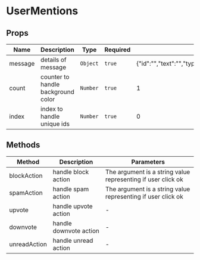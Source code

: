 # UserMentions

## Props

<!-- @vuese:UserMentions:props:start -->
|Name|Description|Type|Required|Default|
|---|---|---|---|---|
|message|details of message|`Object`|`true`|{"id":"","text":"","type":"","senderUsername":"","receiverUsername":"","subredditName":"","postTitle":"","subject":"","sendAt":"","isReply":"","isRead":""}|
|count|counter to handle background color|`Number`|`true`|1|
|index|index to handle unique ids|`Number`|`true`|0|

<!-- @vuese:UserMentions:props:end -->


## Methods

<!-- @vuese:UserMentions:methods:start -->
|Method|Description|Parameters|
|---|---|---|
|blockAction|handle block action|The argument is a string value representing if user click ok|
|spamAction|handle spam action|The argument is a string value representing if user click ok|
|upvote|handle upvote action|-|
|downvote|handle downvote action|-|
|unreadAction|handle unread action|-|

<!-- @vuese:UserMentions:methods:end -->


